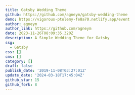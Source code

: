 ```yaml
---
title: Gatsby Wedding Theme
github: https://github.com/agneym/gatsby-wedding-theme
demo: https://vigorous-ptolemy-fe8a70.netlify.app/event
author: agneym
author_link: https://github.com/agneym
date: 2023-11-26T08:09:35.320Z
description: A Simple Wedding Theme for Gatsby
ssg:
  - Gatsby
css: []
cms: []
category: []
draft: false
publish_date: '2019-11-08T03:27:01Z'
update_date: '2024-03-18T17:45:04Z'
github_star: 15
github_fork: 8
---
```

